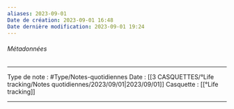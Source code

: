 ```yaml
---
aliases: 2023-09-01
Date de création: 2023-09-01 16:48
Date dernière modification: 2023-09-01 19:24
---
```

###### Métadonnées
----  -----
Type de note : #Type/Notes-quotidiennes
Date : [[3 CASQUETTES/°Life tracking/Notes quotidiennes/2023/09/01|2023/09/01]]
Casquette : [[°Life tracking]]
--- --
